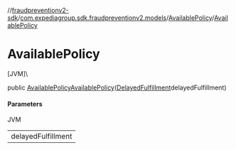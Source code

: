 //[fraudpreventionv2-sdk](../../../index.md)/[com.expediagroup.sdk.fraudpreventionv2.models](../index.md)/[AvailablePolicy](index.md)/[AvailablePolicy](-available-policy.md)

# AvailablePolicy

[JVM]\

public [AvailablePolicy](index.md)[AvailablePolicy](-available-policy.md)([DelayedFulfillment](../-delayed-fulfillment/index.md)delayedFulfillment)

#### Parameters

JVM

| |
|---|
| delayedFulfillment |
